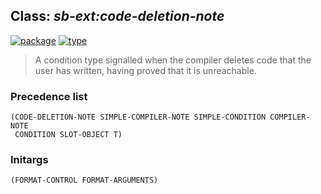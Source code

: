 ## Class: ***sb-ext:code-deletion-note***
[![package](https://img.shields.io/badge/Package-SB--EXT-5f9ea0.svg?style=social&colorA=999999)](../) [![type](https://img.shields.io/badge/Type-Class-5f9ea0.svg?style=social&colorA=999999)](../#class) 

> A condition type signalled when the compiler deletes code that the user
> has written, having proved that it is unreachable.

### Precedence list
```
(CODE-DELETION-NOTE SIMPLE-COMPILER-NOTE SIMPLE-CONDITION COMPILER-NOTE
 CONDITION SLOT-OBJECT T)
```
### Initargs
```
(FORMAT-CONTROL FORMAT-ARGUMENTS)
```
